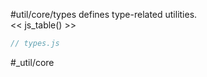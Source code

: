 #util/core/types defines type-related utilities.  
<< js_table() >>

```js_removed:types.js
// types.js
```

#_util/core
